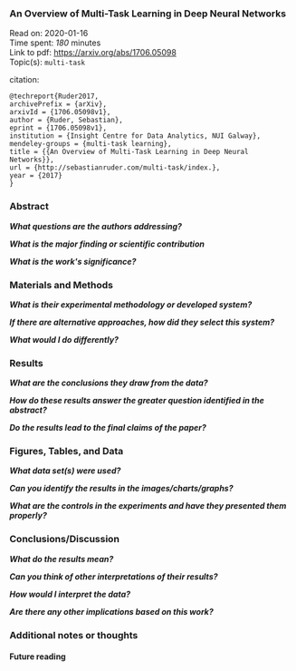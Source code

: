 <!--
{"title": "An Overview of Multi-Task Learning in Deep Neural Networks", "url": "https://arxiv.org/abs/1706.05098", "topics": "multi-task", "date": "2020-01-16", "estimated_minutes": "180"}
-->
### An Overview of Multi-Task Learning in Deep Neural Networks

Read on: 2020-01-16  
Time spent: *180* minutes  
Link to pdf: https://arxiv.org/abs/1706.05098  
Topic(s): `multi-task`

citation:
```
@techreport{Ruder2017,
archivePrefix = {arXiv},
arxivId = {1706.05098v1},
author = {Ruder, Sebastian},
eprint = {1706.05098v1},
institution = {Insight Centre for Data Analytics, NUI Galway},
mendeley-groups = {multi-task learning},
title = {{An Overview of Multi-Task Learning in Deep Neural Networks}},
url = {http://sebastianruder.com/multi-task/index.},
year = {2017}
}
```

### Abstract

__*What questions are the authors addressing?*__

__*What is the major finding or scientific contribution*__

__*What is the work's significance?*__

### Materials and Methods

__*What is their experimental methodology or developed system?*__

__*If there are alternative approaches, how did they select this system?*__

__*What would I do differently?*__

### Results

__*What are the conclusions they draw from the data?*__

__*How do these results answer the greater question identified in the abstract?*__

__*Do the results lead to the final claims of the paper?*__

### Figures, Tables, and Data

__*What data set(s) were used?*__

__*Can you identify the results in the images/charts/graphs?*__

__*What are the controls in the experiments and have they presented them properly?*__

### Conclusions/Discussion

__*What do the results mean?*__

__*Can you think of other interpretations of their results?*__

__*How would I interpret the data?*__

__*Are there any other implications based on this work?*__

### Additional notes or thoughts

#### Future reading

